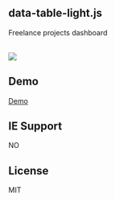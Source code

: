 ## data-table-light.js

Freelance projects dashboard

<br>
<img src="https://demo.webexp.site/freelance-dashboard/external/screenshot.png">
<br>

## Demo

<a href="https://demo.webexp.site/freelance-dashboard" target="_blank">Demo</a>


## IE Support

NO
</br>


## License

MIT         					
